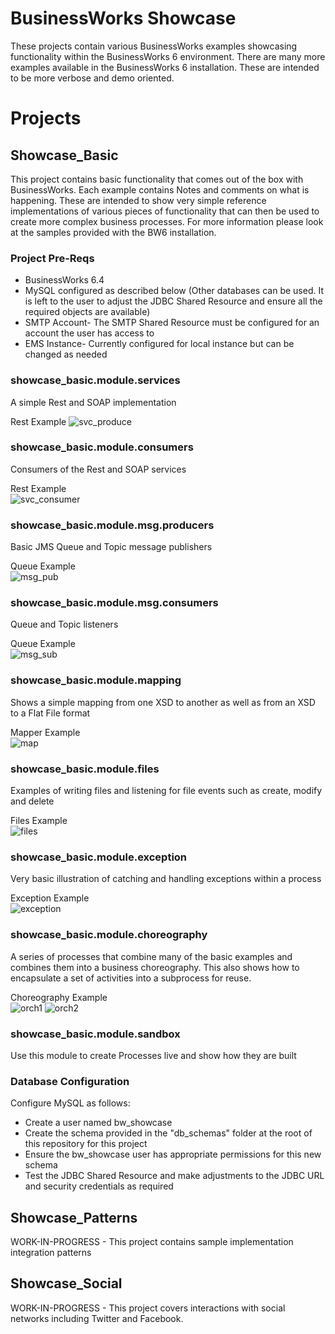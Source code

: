 # BusinessWorks Showcase
These projects contain various BusinessWorks examples showcasing functionality within the BusinessWorks 6 environment. There are many more examples available in the BusinessWorks 6 installation. These are intended to be more verbose and demo oriented.

# Projects
## Showcase_Basic
This project contains basic functionality that comes out of the box with BusinessWorks. Each example contains Notes and comments on what is happening. These are intended to show very simple reference implementations of various pieces of functionality that can then be used to create more complex business processes. For more information please look at the samples provided with the BW6 installation.

### Project Pre-Reqs
* BusinessWorks 6.4
* MySQL configured as described below (Other databases can be used. It is left to the user to adjust the JDBC Shared Resource and ensure all the required objects are available)
* SMTP Account- The SMTP Shared Resource must be configured for an account the user has access to
* EMS Instance- Currently configured for local instance but can be changed as needed

### showcase_basic.module.services
A simple Rest and SOAP implementation

Rest Example
![svc_produce](https://github.com/jmhenley5326/BW_Showcase/blob/master/screenshots/Rest_Service.png?raw=true)
### showcase_basic.module.consumers
Consumers of the Rest and SOAP services

Rest Example<BR>
![svc_consumer](https://github.com/jmhenley5326/BW_Showcase/blob/master/screenshots/Svc_Consumer.png?raw=true)
### showcase_basic.module.msg.producers
Basic JMS Queue and Topic message publishers

Queue Example<BR>
![msg_pub](https://github.com/jmhenley5326/BW_Showcase/blob/master/screenshots/Msg_Producer.png?raw=true)
### showcase_basic.module.msg.consumers
Queue and Topic listeners

Queue Example<BR>
![msg_sub](https://github.com/jmhenley5326/BW_Showcase/blob/master/screenshots/Msg_Consumer.png?raw=true)
### showcase_basic.module.mapping
Shows a simple mapping from one XSD to another as well as from an XSD to a Flat File format

Mapper Example<BR>
![map](https://github.com/jmhenley5326/BW_Showcase/blob/master/screenshots/Mapper.png?raw=true)
### showcase_basic.module.files
Examples of writing files and listening for file events such as create, modify and delete

Files Example<BR>
![files](https://github.com/jmhenley5326/BW_Showcase/blob/master/screenshots/File.png?raw=true)
### showcase_basic.module.exception
Very basic illustration of catching and handling exceptions within a process

Exception Example<BR>
![exception](https://github.com/jmhenley5326/BW_Showcase/blob/master/screenshots/Exception.png?raw=true)
### showcase_basic.module.choreography
A series of processes that combine many of the basic examples and combines them into a business choreography. This also shows how to encapsulate a set of activities into a subprocess for reuse.

Choreography Example<BR>
![orch1](https://github.com/jmhenley5326/BW_Showcase/blob/master/screenshots/Orch1.png?raw=true)
![orch2](https://github.com/jmhenley5326/BW_Showcase/blob/master/screenshots/Orch2.png?raw=true)
### showcase_basic.module.sandbox
Use this module to create Processes live and show how they are built

### Database Configuration
Configure MySQL as follows:
* Create a user named bw_showcase
* Create the schema provided in the "db_schemas" folder at the root of this repository for this project
* Ensure the bw_showcase user has appropriate permissions for this new schema
* Test the JDBC Shared Resource and make adjustments to the JDBC URL and security credentials as required

## Showcase_Patterns
WORK-IN-PROGRESS -
This project contains sample implementation integration patterns

## Showcase_Social
WORK-IN-PROGRESS - 
This project covers interactions with social networks including Twitter and Facebook.
